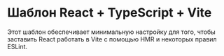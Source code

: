 # Шаблон React + TypeScript + Vite

Этот шаблон обеспечивает минимальную настройку для того, чтобы заставить React работать в Vite с помощью HMR и некоторых правил ESLint.

